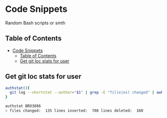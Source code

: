 # Code Snippets
Random Bash scripts or smth

## Table of Contents
- [Code Snippets](#code-snippets)
  - [Table of Contents](#table-of-contents)
  - [Get git loc stats for user](#get-git-loc-stats-for-user)

## Get git loc stats for user
```bash
authstat(){
  git log --shortstat --author="$1" | grep -E "fil(e|es) changed" | awk '{files+=$1; inserted+=$4; deleted+=$6} END {print "files changed: ", files, "lines inserted: ", inserted, "lines deleted: ", deleted }'
}
```

```bash
authstat BRO3886
> files changed:  135 lines inserted:  708 lines deleted:  160
```
